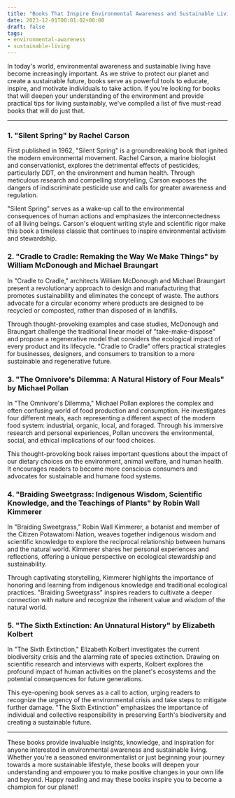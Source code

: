 ```yaml
---
title: "Books That Inspire Environmental Awareness and Sustainable Living"
date: 2023-12-01T00:01:02+00:00
draft: false
tags:
- environmental-awareness
- sustainable-living
---
```


In today's world, environmental awareness and sustainable living have become increasingly important. As we strive to protect our planet and create a sustainable future, books serve as powerful tools to educate, inspire, and motivate individuals to take action. If you're looking for books that will deepen your understanding of the environment and provide practical tips for living sustainably, we've compiled a list of five must-read books that will do just that.

---

### 1. "Silent Spring" by Rachel Carson

First published in 1962, "Silent Spring" is a groundbreaking book that ignited the modern environmental movement. Rachel Carson, a marine biologist and conservationist, explores the detrimental effects of pesticides, particularly DDT, on the environment and human health. Through meticulous research and compelling storytelling, Carson exposes the dangers of indiscriminate pesticide use and calls for greater awareness and regulation.

"Silent Spring" serves as a wake-up call to the environmental consequences of human actions and emphasizes the interconnectedness of all living beings. Carson's eloquent writing style and scientific rigor make this book a timeless classic that continues to inspire environmental activism and stewardship.

### 2. "Cradle to Cradle: Remaking the Way We Make Things" by William McDonough and Michael Braungart

In "Cradle to Cradle," architects William McDonough and Michael Braungart present a revolutionary approach to design and manufacturing that promotes sustainability and eliminates the concept of waste. The authors advocate for a circular economy where products are designed to be recycled or composted, rather than disposed of in landfills.

Through thought-provoking examples and case studies, McDonough and Braungart challenge the traditional linear model of "take-make-dispose" and propose a regenerative model that considers the ecological impact of every product and its lifecycle. "Cradle to Cradle" offers practical strategies for businesses, designers, and consumers to transition to a more sustainable and regenerative future.

### 3. "The Omnivore's Dilemma: A Natural History of Four Meals" by Michael Pollan

In "The Omnivore's Dilemma," Michael Pollan explores the complex and often confusing world of food production and consumption. He investigates four different meals, each representing a different aspect of the modern food system: industrial, organic, local, and foraged. Through his immersive research and personal experiences, Pollan uncovers the environmental, social, and ethical implications of our food choices.

This thought-provoking book raises important questions about the impact of our dietary choices on the environment, animal welfare, and human health. It encourages readers to become more conscious consumers and advocates for sustainable and humane food systems.

### 4. "Braiding Sweetgrass: Indigenous Wisdom, Scientific Knowledge, and the Teachings of Plants" by Robin Wall Kimmerer

In "Braiding Sweetgrass," Robin Wall Kimmerer, a botanist and member of the Citizen Potawatomi Nation, weaves together indigenous wisdom and scientific knowledge to explore the reciprocal relationship between humans and the natural world. Kimmerer shares her personal experiences and reflections, offering a unique perspective on ecological stewardship and sustainability.

Through captivating storytelling, Kimmerer highlights the importance of honoring and learning from indigenous knowledge and traditional ecological practices. "Braiding Sweetgrass" inspires readers to cultivate a deeper connection with nature and recognize the inherent value and wisdom of the natural world.

### 5. "The Sixth Extinction: An Unnatural History" by Elizabeth Kolbert

In "The Sixth Extinction," Elizabeth Kolbert investigates the current biodiversity crisis and the alarming rate of species extinction. Drawing on scientific research and interviews with experts, Kolbert explores the profound impact of human activities on the planet's ecosystems and the potential consequences for future generations.

This eye-opening book serves as a call to action, urging readers to recognize the urgency of the environmental crisis and take steps to mitigate further damage. "The Sixth Extinction" emphasizes the importance of individual and collective responsibility in preserving Earth's biodiversity and creating a sustainable future.

---

These books provide invaluable insights, knowledge, and inspiration for anyone interested in environmental awareness and sustainable living. Whether you're a seasoned environmentalist or just beginning your journey towards a more sustainable lifestyle, these books will deepen your understanding and empower you to make positive changes in your own life and beyond. Happy reading and may these books inspire you to become a champion for our planet!